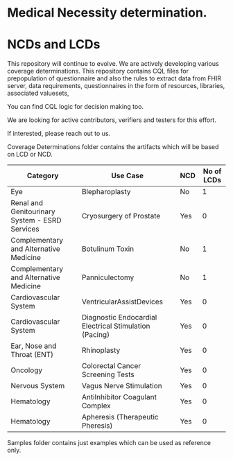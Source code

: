 # Medical Necessity determination.
# NCDs and LCDs

This repository will continue to evolve. We are actively developing various coverage determinations. This repository contains CQL files for prepopulation of questionnaire and also the rules to extract data from FHIR server, data requirements, questionnaires in the form of resources, libraries, associated valuesets, 

You can find CQL logic for decision making too.

We are looking for active contributors, verifiers and testers for this effort.

If interested, please reach out to us. 

Coverage Determinations folder contains the artifacts which will be based on LCD or NCD.

Category|Use Case|NCD|No of LCDs
--------|--------|---|----------
Eye|Blepharoplasty|No|1
Renal and Genitourinary System - ESRD Services|Cryosurgery of Prostate|Yes|0
Complementary and Alternative Medicine|Botulinum Toxin|No|1
Complementary and Alternative Medicine|Panniculectomy|No|1
Cardiovascular System|VentricularAssistDevices|Yes|0
Cardiovascular System|Diagnostic Endocardial Electrical Stimulation (Pacing)|Yes|0
Ear, Nose and Throat (ENT)|Rhinoplasty|Yes|0
Oncology|Colorectal Cancer Screening Tests|Yes|0
Nervous System|Vagus Nerve Stimulation|Yes|0
Hematology|AntiInhibitor Coagulant Complex|Yes|0
Hematology|Apheresis (Therapeutic Pheresis)|Yes|0


Samples folder contains just examples which can be used as reference only.